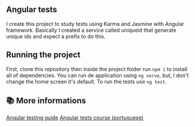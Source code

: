 ## Angular tests

I create this project to study tests using Karma and Jasmine with Angular framework. 
Basically I created a service called uniqueid that generate unique ids and expect a prefix to do this. 

## Running the project

First, clone this repository then inside the project folder run `npm i` to install all of dependencies.
You can run de application using `ng serve`, but, I don't change the home screen it's default.
To run the tests use `ng test`.
    
## 📚 More informations

[Angular testing guide](https://angular.io/guide/testing)
[Angular tests course (portuguese)](https://cursos.alura.com.br/course/angular-testes-automatizados-jasmin-karma/)
